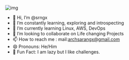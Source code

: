 ![img](https://coolgifs.neocities.org/gifs/125.gif)

- 👋 Hi, I’m @srngx
- 👀 I’m constantly learning, exploring and introspecting
- 🌱 I’m currently learning Linux, AWS, DevOps
- 💞️ I’m looking to collaborate on Life changing Projects
- 📫 How to reach me : mail:archsarangx@gmail.com
- 😄 Pronouns: He/Him
- 👻 Fun Fact: I am lazy but I like challenges.


